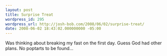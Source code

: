 ```yaml
---
layout: post
title: Surprise Treat
wordpress_id: 295
wordpress_url: http://josh-bob.com/2008/06/02/surprise-treat/
date: 2008-06-02 18:43:02.000000000 -05:00
---
```

<!--Mime Type of File is image/jpeg --><div class="postie-image-div"><a href="http://josh-bob.com/wp-photos/20080602-194302-1.jpg"><img src="http://josh-bob.com/wp-photos/thumb.20080602-194302-1.jpg" alt="" style="3px;" class="postie-image" /></a></div> Was thinking about breaking my fast on the first day. Guess God had other plans. No poptarts to be found...
